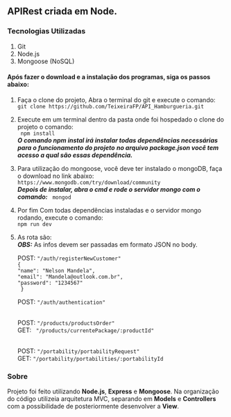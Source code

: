 ## APIRest criada em Node.

### Tecnologias Utilizadas

1. Git
2. Node.js
3. Mongoose (NoSQL)

#### Após fazer o download e a instalação dos programas, siga os passos abaixo:

1. Faça o clone do projeto, Abra o terminal do git e execute o comando: <br>
   `git clone https://github.com/TeixeiraFP/API_Hamburgueria.git `

2. Execute em um terminal dentro da pasta onde foi hospedado o clone do projeto o comando:<br>
   ` npm install`  
   **_O comando npm instal irá instalar todas dependências necessárias para o funcionamento do projeto_**
   **_no arquivo package.json você tem acesso a qual são essas dependência._**

3. Para utilização do mongoose, você deve ter instalado o mongoDB, faça o download no link abaixo:<br>
   `https://www.mongodb.com/try/download/community` <br>
   **_Depois de instalar, abra o cmd e rode o servidor mongo com o comando:_** ` mongod`

4. Por fim Com todas dependências instaladas e o servidor mongo rodando, execute o comando: <br>
   `npm run dev`

5. As rota são:<br>
   **_OBS:_** As infos devem ser passadas em formato JSON no body.<br>

   POST: `"/auth/registerNewCustomer"` <br>
   `{` <br>
   `"name": "Nelson Mandela",` <br>
   `"email": "Mandela@outlook.com.br",` <br>
   `"password": "1234567"` <br>
   ` }` <br>

   POST: `"/auth/authentication"` <br><br>

   POST: `"/products/productsOrder"` <br>
   GET: ` "/products/currentePackage/:productId"` <br><br>

   POST: `"/portability/portabilityRequest"` <br>
   GET: `"/portability/portabilities/:portabilityId` <br>

### Sobre

Projeto foi feito utilizando **Node.js**, **Express** e **Mongoose**. Na organização do código utilizeia arquitetura MVC, separando em **Models** e **Controllers** com a possibilidade de posteriormente desenvolver a **View**.

